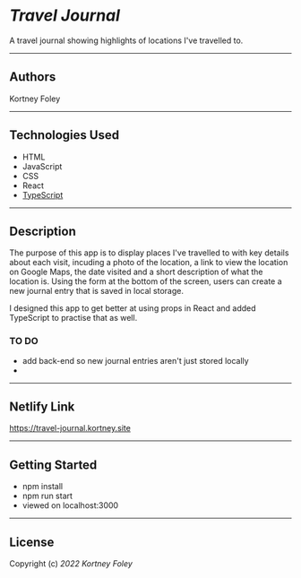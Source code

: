 # _Travel Journal_

A travel journal showing highlights of locations I've travelled to.

---

## Authors

Kortney Foley

---

## Technologies Used

-   HTML
-   JavaScript
-   CSS
-   React
-   [TypeScript](https://www.typescriptlang.org/)

---

## Description

The purpose of this app is to display places I've travelled to with key details about each visit, incuding a photo of the location, a link to view the location on Google Maps, the date visited and a short description of what the location is. Using the form at the bottom of the screen, users can create a new journal entry that is saved in local storage.

I designed this app to get better at using props in React and added TypeScript to practise that as well.

### TO DO

-   add back-end so new journal entries aren't just stored locally
-

---

## Netlify Link

https://travel-journal.kortney.site

---

## Getting Started

-   npm install
-   npm run start
-   viewed on localhost:3000

---

## License

Copyright (c) _2022_ _Kortney Foley_

